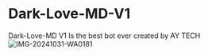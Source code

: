# Dark-Love-MD-V1
Dark-Love-MD V1 Is the best bot ever created by AY TECH
![IMG-20241031-WA0181](https://github.com/user-attachments/assets/573c03d9-cf77-4d7c-abfd-3dd2f41a0734)
